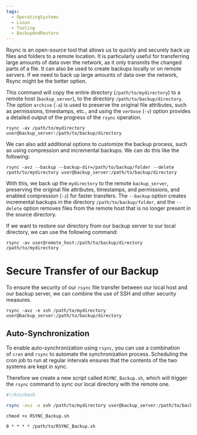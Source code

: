 ```yaml
---
tags:
  - OperatingSystems
  - Linux
  - Tooling
  - BackupAndRestore
---
```

Rsync is an open-source tool that allows us to quickly and securely back up files and folders to a remote location. It is particularly useful for transferring large amounts of data over the network, as it only transmits the changed parts of a file. It can also be used to create backups locally or on remote servers. If we need to back up large amounts of data over the network, Rsync might be the better option.


This command will copy the entire directory (`/path/to/mydirectory`) to a remote host (`backup_server`), to the directory `/path/to/backup/directory`. The option `archive` (`-a`) is used to preserve the original file attributes, such as permissions, timestamps, etc., and using the `verbose` (`-v`) option provides a detailed output of the progress of the `rsync` operation.

```shell-session
rsync -av /path/to/mydirectory user@backup_server:/path/to/backup/directory
```


We can also add additional options to customize the backup process, such as using compression and incremental backups. We can do this like the following:

```shell-session
rsync -avz --backup --backup-dir=/path/to/backup/folder --delete /path/to/mydirectory user@backup_server:/path/to/backup/directory
```

With this, we back up the `mydirectory` to the remote `backup_server`, preserving the original file attributes, timestamps, and permissions, and enabled compression (`-z`) for faster transfers. The `--backup` option creates incremental backups in the directory `/path/to/backup/folder`, and the `--delete` option removes files from the remote host that is no longer present in the source directory.

If we want to restore our directory from our backup server to our local directory, we can use the following command:

```shell-session
rsync -av user@remote_host:/path/to/backup/directory /path/to/mydirectory
```


# Secure Transfer of our Backup

To ensure the security of our `rsync` file transfer between our local host and our backup server, we can combine the use of SSH and other security measures.

```shell-session
rsync -avz -e ssh /path/to/mydirectory user@backup_server:/path/to/backup/directory
```


## Auto-Synchronization

To enable auto-synchronization using `rsync`, you can use a combination of `cron` and `rsync` to automate the synchronization process. Scheduling the cron job to run at regular intervals ensures that the contents of the two systems are kept in sync.

Therefore we create a new script called `RSYNC_Backup.sh`, which will trigger the `rsync` command to sync our local directory with the remote one.

```bash
#!/bin/bash

rsync -avz -e ssh /path/to/mydirectory user@backup_server:/path/to/backup/directory
```

```shell-session
chmod +x RSYNC_Backup.sh
```

```shell-session
0 * * * * /path/to/RSYNC_Backup.sh
```